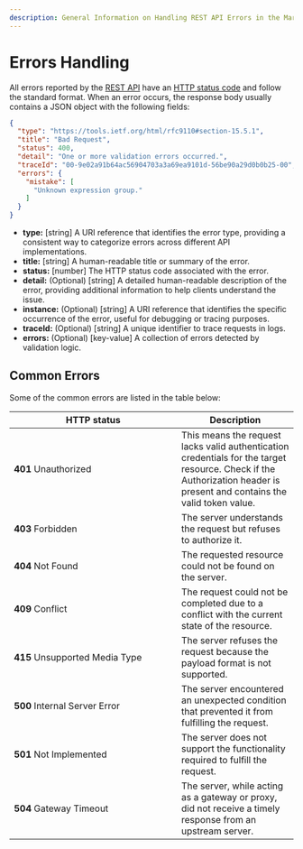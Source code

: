 ```yaml
---
description: General Information on Handling REST API Errors in the Marketplace Platform
---
```


# Errors Handling

All errors reported by the [REST API](./) have an [HTTP status code](https://en.wikipedia.org/wiki/List\_of\_HTTP\_status\_codes) and follow the standard format. When an error occurs, the response body usually contains a JSON object with the following fields:

```json
{
  "type": "https://tools.ietf.org/html/rfc9110#section-15.5.1",
  "title": "Bad Request",
  "status": 400,
  "detail": "One or more validation errors occurred.",
  "traceId": "00-9e02a91b64ac56904703a3a69ea9101d-56be90a29d0b0b25-00",
  "errors": {
    "mistake": [
      "Unknown expression group."
    ]
  }
}
```

* **type:** \[string] A URI reference that identifies the error type, providing a consistent way to categorize errors across different API implementations.
* **title:** \[string] A human-readable title or summary of the error.
* **status:** \[number] The HTTP status code associated with the error.
* **detail:** (Optional) \[string] A detailed human-readable description of the error, providing additional information to help clients understand the issue.
* **instance:** (Optional) \[string] A URI reference that identifies the specific occurrence of the error, useful for debugging or tracing purposes.
* **traceId:** (Optional) \[string] A unique identifier to trace requests in logs.
* **errors:** (Optional) \[key-value] A collection of errors detected by validation logic.

## Common Errors

Some of the common errors are listed in the table below:

<table><thead><tr><th width="281">HTTP status</th><th>Description</th></tr></thead><tbody><tr><td><strong>401</strong> Unauthorized</td><td>This means the request lacks valid authentication credentials for the target resource. Check if the Authorization header is present and contains the valid token value.</td></tr><tr><td><strong>403</strong> Forbidden</td><td>The server understands the request but refuses to authorize it.</td></tr><tr><td><strong>404</strong> Not Found</td><td>The requested resource could not be found on the server.</td></tr><tr><td><strong>409</strong> Conflict</td><td>The request could not be completed due to a conflict with the current state of the resource.</td></tr><tr><td><strong>415</strong> Unsupported Media Type</td><td>The server refuses the request because the payload format is not supported.</td></tr><tr><td><strong>500</strong> Internal Server Error</td><td>The server encountered an unexpected condition that prevented it from fulfilling the request.</td></tr><tr><td><strong>501</strong> Not Implemented</td><td>The server does not support the functionality required to fulfill the request.</td></tr><tr><td><strong>504</strong> Gateway Timeout</td><td>The server, while acting as a gateway or proxy, did not receive a timely response from an upstream server.</td></tr></tbody></table>

